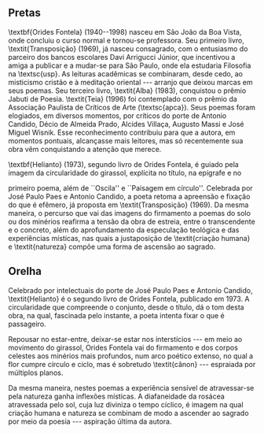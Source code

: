Pretas
------

\\textbf{Orides Fontela} (1940\--1998) nasceu em São João da Boa Vista,
onde concluiu o curso normal e tornou-se professora. Seu primeiro livro,
\\textit{Transposição} (1969), já nasceu consagrado, com o entusiasmo do
parceiro dos bancos escolares Davi Arrigucci Júnior, que incentivou a
amiga a publicar e a mudar-se para São Paulo, onde ela estudaria
Filosofia na \\textsc{usp}. As leituras acadêmicas se combinaram, desde
cedo, ao misticismo cristão e à meditação oriental \-\-- arranjo que
deixou marcas em seus poemas. Seu terceiro livro, \\textit{Alba} (1983),
conquistou o prêmio Jabuti de Poesia. \\textit{Teia} (1996) foi
contemplado com o prêmio da Associação Paulista de Críticos de Arte
(\\textsc{apca}). Seus poemas foram elogiados, em diversos momentos, por
críticos do porte de Antonio Candido, Décio de Almeida Prado, Alcides
Villaça, Augusto Massi e José Miguel Wisnik. Esse reconhecimento
contribuiu para que a autora, em momentos pontuais, alcançasse mais
leitores, mas só recentemente sua obra vêm conquistando a atenção que
merece.

\\textbf{Helianto} (1973), segundo livro de Orides Fontela, é guiado
pela imagem da circularidade do girassol, explícita no título, na
epígrafe e no

primeiro poema, além de \`\`Oscila\'\' e \`\`Paisagem em círculo\'\'.
Celebrada por José Paulo Paes e Antonio Candido, a poeta retoma a
apreensão e fixação do que é efêmero, já proposta em
\\textit{Transposição} (1969). Da mesma maneira, o percurso que vai das
imagens do firmamento a poemas do solo ou dos minérios reafirma a tensão
da obra de estreia, entre o transcendente e o concreto, além do
aprofundamento da especulação teológica e das experiências místicas, nas
quais a justaposição de \\textit{criação humana} e \\textit{natureza}
compõe uma forma de ascensão ao sagrado.

Orelha
------

Celebrado por intelectuais do porte de José Paulo Paes e Antonio
Candido, \\textit{Helianto} é o segundo livro de Orides Fontela,
publicado em 1973. A circularidade que compreende o conjunto, desde o
título, dá o tom desta obra, na qual, fascinada pelo instante, a poeta
intenta fixar o que é passageiro.

Repousar no estar-entre, deixar-se estar nos interstícios \-\-- em meio
ao movimento do girassol, Orides Fontela vai do firmamento e dos corpos
celestes aos minérios mais profundos, num arco poético extenso, no qual
a flor cumpre círculo e ciclo, mas é sobretudo \\textit{cânon} \-\--
espraiada por múltiplos planos.

Da mesma maneira, nestes poemas a experiência sensível de atravessar-se
pela natureza ganha inflexões místicas. A diafaneidade da rosácea
atravessada pelo sol, cuja luz diviniza o tempo cíclico, é imagem na
qual criação humana e natureza se combinam de modo a ascender ao sagrado
por meio da poesia \-\-- aspiração última da autora.
